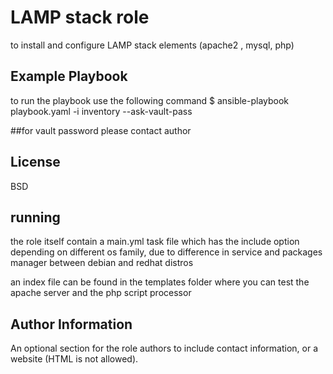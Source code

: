 LAMP stack role
=========

to install and configure LAMP stack elements (apache2 , mysql, php)


Example Playbook
----------------

to run the playbook use the following command
$ ansible-playbook playbook.yaml -i inventory --ask-vault-pass

##for vault password please contact author

License
-------

BSD

running
-------

the role itself contain a main.yml task file which has the include option depending on different os family, due to difference in service and packages manager between debian and redhat distros

an index file can be found in the templates folder where you can test the apache server and the php script processor



Author Information
------------------

An optional section for the role authors to include contact information, or a website (HTML is not allowed).
